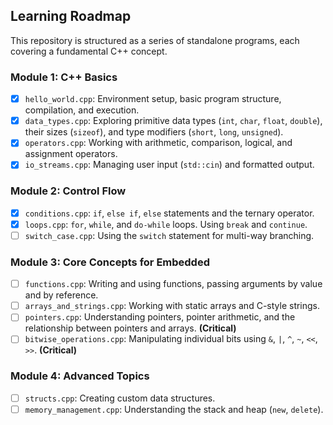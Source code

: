 ## Learning Roadmap
This repository is structured as a series of standalone programs, each covering a fundamental C++ concept.

### Module 1: C++ Basics
- [x] `hello_world.cpp`: Environment setup, basic program structure, compilation, and execution.
- [x] `data_types.cpp`: Exploring primitive data types (`int`, `char`, `float`, `double`), their sizes (`sizeof`), and type modifiers (`short`, `long`, `unsigned`).
- [x] `operators.cpp`: Working with arithmetic, comparison, logical, and assignment operators.
- [x] `io_streams.cpp`: Managing user input (`std::cin`) and formatted output.

### Module 2: Control Flow
- [x] `conditions.cpp`: `if`, `else if`, `else` statements and the ternary operator.
- [x] `loops.cpp`: `for`, `while`, and `do-while` loops. Using `break` and `continue`.
- [ ] `switch_case.cpp`: Using the `switch` statement for multi-way branching.

### Module 3: Core Concepts for Embedded
- [ ] `functions.cpp`: Writing and using functions, passing arguments by value and by reference.
- [ ] `arrays_and_strings.cpp`: Working with static arrays and C-style strings.
- [ ] `pointers.cpp`: Understanding pointers, pointer arithmetic, and the relationship between pointers and arrays. **(Critical)**
- [ ] `bitwise_operations.cpp`: Manipulating individual bits using `&`, `|`, `^`, `~`, `<<`, `>>`. **(Critical)**

### Module 4: Advanced Topics
- [ ] `structs.cpp`: Creating custom data structures.
- [ ] `memory_management.cpp`: Understanding the stack and heap (`new`, `delete`).